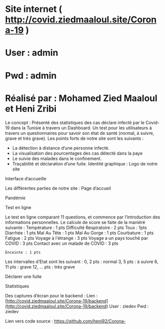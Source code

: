 # Site internet ( http://covid.ziedmaaloul.site/Corona-19 )

# User : admin

# Pwd : admin

# Réalisé par : Mohamed Zied Maaloul et Heni Zribi

Le concept :
Présenté des statistiques des cas déclare infecté par le Covid-19 dans la Tunisie à
travers un Dashboard.
Un test pour les utilisateurs à travers un questionnaires pour savoir son état de santé
(normal, à suivre, grave et très grave).
Les points forts de notre site sont les suivants :

- La détection à distance d’une personne infecté.
- La visualisation des pourcentages des cas détecté dans la paye
- Le suivie des malades dans le confinement.
- Traçabilité et déclaration d’une fuite.
Identité graphique :
Logo de notre site

Interface d’accueille


Les différentes parties de notre site :
Page d’accueil

Pandémie


Test en ligne

Le test en ligne comparant 11 questions, et commence par l’introduction des
informations personnelles.
Le calcule de score se faite de la maniéré suivante :
Température : 1 pts Difficulté Respiratoire : 2 pts
Toux : 1pts Diarrhée : 1 pts
Mal Au Tête : 1 pts Mal Au Gorge : 1 pts
Courbature : 1 pts Fatigue : 2 pts
Voyage à l'étrange : 3 pts Voyage a un pays touché par COVID : 3
pts
Contact avec un malade de COVID : 3
pts

```
Enceinte : 1 pts
```
Les intervalles d’Etat sont les suivant :
0, 2 pts : normal
3, 5 pts : à suivre
6, 11 pts : grave
12, ... pts : très grave


Déclarer une fuite

Statistiques


Des captures d’écran pour le backend :
Lien : [http://covid.ziedmaaloul.site/Corona-19/backend](http://covid.ziedmaaloul.site/Corona-19/backend)
User : ziedev
Pwd : ziedev


Lien vers code source :
https://github.com/heni92/Corona-


